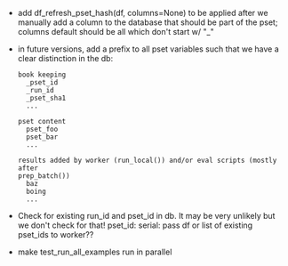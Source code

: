 * add df_refresh_pset_hash(df, columns=None) to be applied after we
  manually add a column to the database that should be part of the pset;
  columns default should be all which don't start w/ "_"

* in future versions, add a prefix to all pset variables such that we
  have a clear distinction in the db:

  ```
  book keeping
    _pset_id
    _run_id
    _pset_sha1
    ...

  pset content
    pset_foo
    pset_bar
    ...

  results added by worker (run_local()) and/or eval scripts (mostly after
  prep_batch())
    baz
    boing
    ...
  ```

* Check for existing run_id and pset_id in db. It may be very
  unlikely but we don't check for that!
  pset_id: serial: pass df or list of existing pset_ids to worker??

* make test_run_all_examples run in parallel
